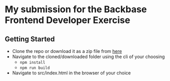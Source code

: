 # My submission for the Backbase Frontend Developer Exercise

## Getting Started

*   Clone the repo or download it as a zip file from [here](https://github.com/MarcusTHellams/hellamsMarcusBackbaseFrontEndDeveloperExercise)
*   Navigate to the cloned/downloaded folder using the cli of your choosing
    *   `npm install`
    *   `npm run build`
*   Navigate to src/index.html in the browser of your choice